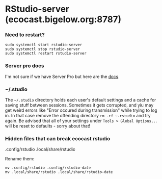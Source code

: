 # RStudio-server (ecocast.bigelow.org:8787)


### Need to restart?

```
sudo systemctl start rstudio-server
sudo systemctl stop rstudio-server
sudo systemctl restart rstudio-server
```

### Server pro docs 

I'm not sure if we have Server Pro but here are the [docs](https://docs.rstudio.com/ide/server-pro/index.html)

### ~/.studio

The `~/.studio` directory holds each user's default settings and a cache for saving stuff between sessions.  Sometimes it gets corrupted, and yiu may get weird errors like "Error occured during transmission" while trying to log in.  In that case remove the offending directory `rm -rf ~.rstudio` and try again.  Be advised that all of your settings under `Tools > Global Options...` will be reset to defaults - sorry about that! 


### Hidden files that can break ecocast rstudio

.config/rstudio
.local/share/rstudio

Rename them:

```
mv .config/rstudio .config/rstudio-date
mv .local/share/rstudio .local/share/rstudio-date

```